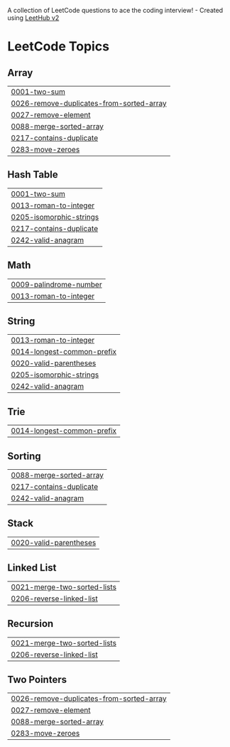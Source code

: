 A collection of LeetCode questions to ace the coding interview! - Created using [LeetHub v2](https://github.com/arunbhardwaj/LeetHub-2.0)
<!---LeetCode Topics Start-->
# LeetCode Topics
## Array
|  |
| ------- |
| [0001-two-sum](https://github.com/HK-An/LeetCode/tree/master/0001-two-sum) |
| [0026-remove-duplicates-from-sorted-array](https://github.com/HK-An/LeetCode/tree/master/0026-remove-duplicates-from-sorted-array) |
| [0027-remove-element](https://github.com/HK-An/LeetCode/tree/master/0027-remove-element) |
| [0088-merge-sorted-array](https://github.com/HK-An/LeetCode/tree/master/0088-merge-sorted-array) |
| [0217-contains-duplicate](https://github.com/HK-An/LeetCode/tree/master/0217-contains-duplicate) |
| [0283-move-zeroes](https://github.com/HK-An/LeetCode/tree/master/0283-move-zeroes) |
## Hash Table
|  |
| ------- |
| [0001-two-sum](https://github.com/HK-An/LeetCode/tree/master/0001-two-sum) |
| [0013-roman-to-integer](https://github.com/HK-An/LeetCode/tree/master/0013-roman-to-integer) |
| [0205-isomorphic-strings](https://github.com/HK-An/LeetCode/tree/master/0205-isomorphic-strings) |
| [0217-contains-duplicate](https://github.com/HK-An/LeetCode/tree/master/0217-contains-duplicate) |
| [0242-valid-anagram](https://github.com/HK-An/LeetCode/tree/master/0242-valid-anagram) |
## Math
|  |
| ------- |
| [0009-palindrome-number](https://github.com/HK-An/LeetCode/tree/master/0009-palindrome-number) |
| [0013-roman-to-integer](https://github.com/HK-An/LeetCode/tree/master/0013-roman-to-integer) |
## String
|  |
| ------- |
| [0013-roman-to-integer](https://github.com/HK-An/LeetCode/tree/master/0013-roman-to-integer) |
| [0014-longest-common-prefix](https://github.com/HK-An/LeetCode/tree/master/0014-longest-common-prefix) |
| [0020-valid-parentheses](https://github.com/HK-An/LeetCode/tree/master/0020-valid-parentheses) |
| [0205-isomorphic-strings](https://github.com/HK-An/LeetCode/tree/master/0205-isomorphic-strings) |
| [0242-valid-anagram](https://github.com/HK-An/LeetCode/tree/master/0242-valid-anagram) |
## Trie
|  |
| ------- |
| [0014-longest-common-prefix](https://github.com/HK-An/LeetCode/tree/master/0014-longest-common-prefix) |
## Sorting
|  |
| ------- |
| [0088-merge-sorted-array](https://github.com/HK-An/LeetCode/tree/master/0088-merge-sorted-array) |
| [0217-contains-duplicate](https://github.com/HK-An/LeetCode/tree/master/0217-contains-duplicate) |
| [0242-valid-anagram](https://github.com/HK-An/LeetCode/tree/master/0242-valid-anagram) |
## Stack
|  |
| ------- |
| [0020-valid-parentheses](https://github.com/HK-An/LeetCode/tree/master/0020-valid-parentheses) |
## Linked List
|  |
| ------- |
| [0021-merge-two-sorted-lists](https://github.com/HK-An/LeetCode/tree/master/0021-merge-two-sorted-lists) |
| [0206-reverse-linked-list](https://github.com/HK-An/LeetCode/tree/master/0206-reverse-linked-list) |
## Recursion
|  |
| ------- |
| [0021-merge-two-sorted-lists](https://github.com/HK-An/LeetCode/tree/master/0021-merge-two-sorted-lists) |
| [0206-reverse-linked-list](https://github.com/HK-An/LeetCode/tree/master/0206-reverse-linked-list) |
## Two Pointers
|  |
| ------- |
| [0026-remove-duplicates-from-sorted-array](https://github.com/HK-An/LeetCode/tree/master/0026-remove-duplicates-from-sorted-array) |
| [0027-remove-element](https://github.com/HK-An/LeetCode/tree/master/0027-remove-element) |
| [0088-merge-sorted-array](https://github.com/HK-An/LeetCode/tree/master/0088-merge-sorted-array) |
| [0283-move-zeroes](https://github.com/HK-An/LeetCode/tree/master/0283-move-zeroes) |
<!---LeetCode Topics End-->